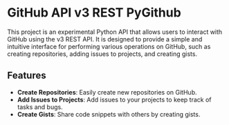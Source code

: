 # GitHub API v3 REST PyGithub

This project is an experimental Python API that allows users to interact with GitHub using the v3 REST API. It is designed to provide a simple and intuitive interface for performing various operations on GitHub, such as creating repositories, adding issues to projects, and creating gists.

## Features

* **Create Repositories**: Easily create new repositories on GitHub.
* **Add Issues to Projects**: Add issues to your projects to keep track of tasks and bugs.
* **Create Gists**: Share code snippets with others by creating gists.
